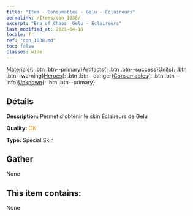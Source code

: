 ```yaml
---
title: "Item - Consumables - Gelu - Éclaireurs"
permalink: /Items/con_1038/
excerpt: "Era of Chaos  Gelu - Éclaireurs"
last_modified_at: 2021-04-16
locale: fr
ref: "con_1038.md"
toc: false
classes: wide
---
```

 [Materials](/fr/Items/){: .btn .btn--primary}[Artifacts](/fr/Items/Artifacts/){: .btn .btn--success}[Units](/fr/Items/Units/){: .btn .btn--warning}[Heroes](/fr/Items/Heroes/){: .btn .btn--danger}[Consumables](/fr/Items/Consumables/){: .btn .btn--info}[Unknown](/fr/Items/Unknown/){: .btn .btn--primary}

## Détails
 **Description:** Permet d'obtenir le skin Éclaireurs de Gelu

 **Quality:** <span style="color: #FF8C00">OK</span>

 **Type:** Special Skin

## Gather

  None

## This item contains:

  None

